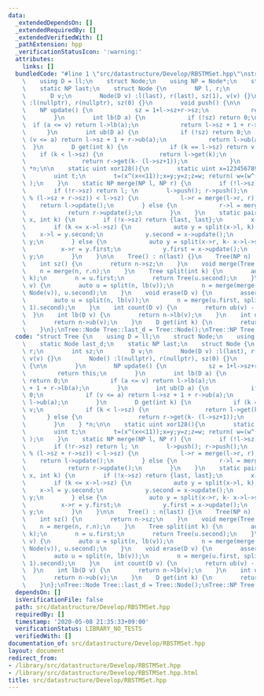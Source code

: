 ```yaml
---
data:
  _extendedDependsOn: []
  _extendedRequiredBy: []
  _extendedVerifiedWith: []
  _pathExtension: hpp
  _verificationStatusIcon: ':warning:'
  attributes:
    links: []
  bundledCode: "#line 1 \"src/datastructure/Develop/RBSTMSet.hpp\"\nstruct Tree {\n\
    \    using D = ll;\n    struct Node;\n    using NP = Node*;\n    static Node last_d;\n\
    \    static NP last;\n    struct Node {\n        NP l, r;\n        int sz;\n \
    \       D v;\n        Node(D v) :l(last), r(last), sz(1), v(v) {}\n        Node()\
    \ :l(nullptr), r(nullptr), sz(0) {}\n        void push() {\n\n        }\n    \
    \    NP update() {\n            sz = 1+l->sz+r->sz;\n            return this;\n\
    \        }\n        int lb(D a) {\n            if (!sz) return 0;\n          \
    \  if (a <= v) return l->lb(a);\n            return l->sz + 1 + r->lb(a);\n  \
    \      }\n        int ub(D a) {\n            if (!sz) return 0;\n            if\
    \ (v <= a) return l->sz + 1 + r->ub(a);\n            return l->ub(a);\n      \
    \  }\n        D get(int k) {\n            if (k == l->sz) return v;\n        \
    \    if (k < l->sz) {\n                return l->get(k);\n            } else {\n\
    \                return r->get(k- (l->sz+1));\n            }\n        }\n    }\
    \ *n;\n\n    static uint xor128(){\n        static uint x=123456789,y=362436069,z=521288629,w=88675123;\n\
    \        uint t;\n        t=(x^(x<<11));x=y;y=z;z=w; return( w=(w^(w>>19))^(t^(t>>8))\
    \ );\n    }\n    static NP merge(NP l, NP r) {\n        if (!l->sz) return r;\n\
    \        if (!r->sz) return l; \n        l->push(); r->push();\n        if ((int)(xor128()\
    \ % (l->sz + r->sz)) < l->sz) {\n            l->r = merge(l->r, r);\n        \
    \    return l->update();\n        } else {\n            r->l = merge(l, r->l);\n\
    \            return r->update();\n        }\n    }\n    static pair<NP, NP> split(NP\
    \ x, int k) {\n        if (!x->sz) return {last, last};\n        x->push();\n\
    \        if (k <= x->l->sz) {\n            auto y = split(x->l, k);\n        \
    \    x->l = y.second;\n            y.second = x->update();\n            return\
    \ y;\n        } else {\n            auto y = split(x->r, k- x->l->sz -1);\n  \
    \          x->r = y.first;\n            y.first = x->update();\n            return\
    \ y;\n        }\n    }\n\n    Tree() : n(last) {}\n    Tree(NP n) : n(n) {}\n\
    \    int sz() {\n        return n->sz;\n    }\n    void merge(Tree r) {\n    \
    \    n = merge(n, r.n);\n    }\n    Tree split(int k) {\n        auto u = split(n,\
    \ k);\n        n = u.first;\n        return Tree(u.second);\n    }\n    void insert(D\
    \ v) {\n        auto u = split(n, lb(v));\n        n = merge(merge(u.first, new\
    \ Node(v)), u.second);\n    }\n    void erase(D v) {\n        assert(count(v));\n\
    \        auto u = split(n, lb(v));\n        n = merge(u.first, split(u.second,\
    \ 1).second);\n    }\n    int count(D v) {\n        return ub(v) - lb(v);\n  \
    \  }\n    int lb(D v) {\n        return n->lb(v);\n    }\n    int ub(D v) {\n\
    \        return n->ub(v);\n    }\n    D get(int k) {\n        return n->get(k);\n\
    \    }\n};\nTree::Node Tree::last_d = Tree::Node();\nTree::NP Tree::last = &last_d;\n"
  code: "struct Tree {\n    using D = ll;\n    struct Node;\n    using NP = Node*;\n\
    \    static Node last_d;\n    static NP last;\n    struct Node {\n        NP l,\
    \ r;\n        int sz;\n        D v;\n        Node(D v) :l(last), r(last), sz(1),\
    \ v(v) {}\n        Node() :l(nullptr), r(nullptr), sz(0) {}\n        void push()\
    \ {\n\n        }\n        NP update() {\n            sz = 1+l->sz+r->sz;\n   \
    \         return this;\n        }\n        int lb(D a) {\n            if (!sz)\
    \ return 0;\n            if (a <= v) return l->lb(a);\n            return l->sz\
    \ + 1 + r->lb(a);\n        }\n        int ub(D a) {\n            if (!sz) return\
    \ 0;\n            if (v <= a) return l->sz + 1 + r->ub(a);\n            return\
    \ l->ub(a);\n        }\n        D get(int k) {\n            if (k == l->sz) return\
    \ v;\n            if (k < l->sz) {\n                return l->get(k);\n      \
    \      } else {\n                return r->get(k- (l->sz+1));\n            }\n\
    \        }\n    } *n;\n\n    static uint xor128(){\n        static uint x=123456789,y=362436069,z=521288629,w=88675123;\n\
    \        uint t;\n        t=(x^(x<<11));x=y;y=z;z=w; return( w=(w^(w>>19))^(t^(t>>8))\
    \ );\n    }\n    static NP merge(NP l, NP r) {\n        if (!l->sz) return r;\n\
    \        if (!r->sz) return l; \n        l->push(); r->push();\n        if ((int)(xor128()\
    \ % (l->sz + r->sz)) < l->sz) {\n            l->r = merge(l->r, r);\n        \
    \    return l->update();\n        } else {\n            r->l = merge(l, r->l);\n\
    \            return r->update();\n        }\n    }\n    static pair<NP, NP> split(NP\
    \ x, int k) {\n        if (!x->sz) return {last, last};\n        x->push();\n\
    \        if (k <= x->l->sz) {\n            auto y = split(x->l, k);\n        \
    \    x->l = y.second;\n            y.second = x->update();\n            return\
    \ y;\n        } else {\n            auto y = split(x->r, k- x->l->sz -1);\n  \
    \          x->r = y.first;\n            y.first = x->update();\n            return\
    \ y;\n        }\n    }\n\n    Tree() : n(last) {}\n    Tree(NP n) : n(n) {}\n\
    \    int sz() {\n        return n->sz;\n    }\n    void merge(Tree r) {\n    \
    \    n = merge(n, r.n);\n    }\n    Tree split(int k) {\n        auto u = split(n,\
    \ k);\n        n = u.first;\n        return Tree(u.second);\n    }\n    void insert(D\
    \ v) {\n        auto u = split(n, lb(v));\n        n = merge(merge(u.first, new\
    \ Node(v)), u.second);\n    }\n    void erase(D v) {\n        assert(count(v));\n\
    \        auto u = split(n, lb(v));\n        n = merge(u.first, split(u.second,\
    \ 1).second);\n    }\n    int count(D v) {\n        return ub(v) - lb(v);\n  \
    \  }\n    int lb(D v) {\n        return n->lb(v);\n    }\n    int ub(D v) {\n\
    \        return n->ub(v);\n    }\n    D get(int k) {\n        return n->get(k);\n\
    \    }\n};\nTree::Node Tree::last_d = Tree::Node();\nTree::NP Tree::last = &last_d;"
  dependsOn: []
  isVerificationFile: false
  path: src/datastructure/Develop/RBSTMSet.hpp
  requiredBy: []
  timestamp: '2020-05-08 21:35:33+09:00'
  verificationStatus: LIBRARY_NO_TESTS
  verifiedWith: []
documentation_of: src/datastructure/Develop/RBSTMSet.hpp
layout: document
redirect_from:
- /library/src/datastructure/Develop/RBSTMSet.hpp
- /library/src/datastructure/Develop/RBSTMSet.hpp.html
title: src/datastructure/Develop/RBSTMSet.hpp
---
```

